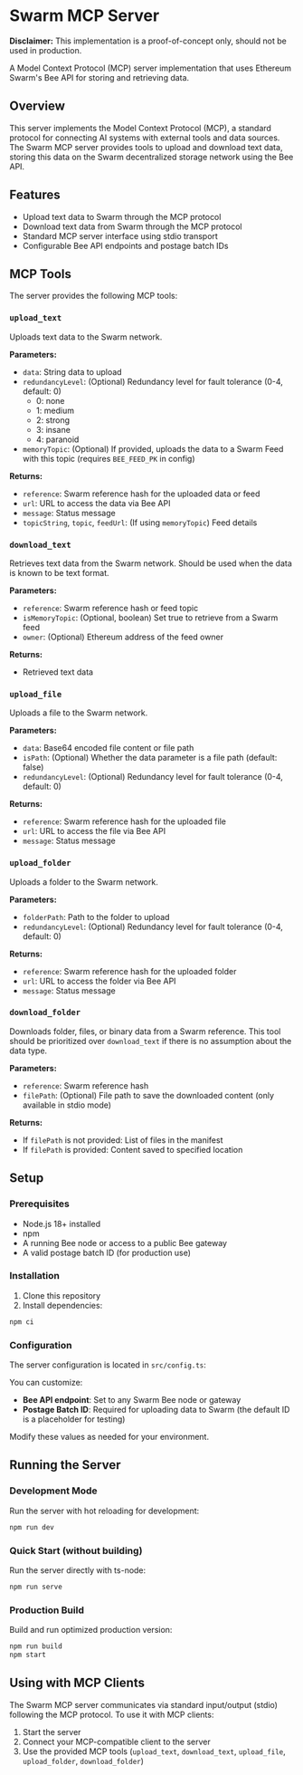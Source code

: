 # Swarm MCP Server

**Disclaimer:** This implementation is a proof-of-concept only, should not be used in production.

A Model Context Protocol (MCP) server implementation that uses Ethereum Swarm's Bee API for storing and retrieving data.

## Overview

This server implements the Model Context Protocol (MCP), a standard protocol for connecting AI systems with external tools and data sources. The Swarm MCP server provides tools to upload and download text data, storing this data on the Swarm decentralized storage network using the Bee API.

## Features

- Upload text data to Swarm through the MCP protocol
- Download text data from Swarm through the MCP protocol
- Standard MCP server interface using stdio transport
- Configurable Bee API endpoints and postage batch IDs

## MCP Tools

The server provides the following MCP tools:

### `upload_text`

Uploads text data to the Swarm network.

**Parameters:**
- `data`: String data to upload
- `redundancyLevel`: (Optional) Redundancy level for fault tolerance (0-4, default: 0)
  - 0: none
  - 1: medium
  - 2: strong
  - 3: insane
  - 4: paranoid
- `memoryTopic`: (Optional) If provided, uploads the data to a Swarm Feed with this topic (requires `BEE_FEED_PK` in config)

**Returns:**
- `reference`: Swarm reference hash for the uploaded data or feed
- `url`: URL to access the data via Bee API
- `message`: Status message
- `topicString`, `topic`, `feedUrl`: (If using `memoryTopic`) Feed details

### `download_text`

Retrieves text data from the Swarm network. Should be used when the data is known to be text format.

**Parameters:**
- `reference`: Swarm reference hash or feed topic
- `isMemoryTopic`: (Optional, boolean) Set true to retrieve from a Swarm feed
- `owner`: (Optional) Ethereum address of the feed owner

**Returns:**
- Retrieved text data

### `upload_file`

Uploads a file to the Swarm network.

**Parameters:**
- `data`: Base64 encoded file content or file path
- `isPath`: (Optional) Whether the data parameter is a file path (default: false)
- `redundancyLevel`: (Optional) Redundancy level for fault tolerance (0-4, default: 0)

**Returns:**
- `reference`: Swarm reference hash for the uploaded file
- `url`: URL to access the file via Bee API
- `message`: Status message

### `upload_folder`

Uploads a folder to the Swarm network.

**Parameters:**
- `folderPath`: Path to the folder to upload
- `redundancyLevel`: (Optional) Redundancy level for fault tolerance (0-4, default: 0)

**Returns:**
- `reference`: Swarm reference hash for the uploaded folder
- `url`: URL to access the folder via Bee API
- `message`: Status message

### `download_folder`

Downloads folder, files, or binary data from a Swarm reference. This tool should be prioritized over `download_text` if there is no assumption about the data type.

**Parameters:**
- `reference`: Swarm reference hash
- `filePath`: (Optional) File path to save the downloaded content (only available in stdio mode)

**Returns:**
- If `filePath` is not provided: List of files in the manifest
- If `filePath` is provided: Content saved to specified location

## Setup

### Prerequisites

- Node.js 18+ installed
- npm
- A running Bee node or access to a public Bee gateway
- A valid postage batch ID (for production use)

### Installation

1. Clone this repository
2. Install dependencies:

```bash
npm ci
```

### Configuration

The server configuration is located in `src/config.ts`:

You can customize:

- **Bee API endpoint**: Set to any Swarm Bee node or gateway
- **Postage Batch ID**: Required for uploading data to Swarm (the default ID is a placeholder for testing)

Modify these values as needed for your environment.

## Running the Server

### Development Mode

Run the server with hot reloading for development:

```bash
npm run dev
```

### Quick Start (without building)

Run the server directly with ts-node:

```bash
npm run serve
```

### Production Build

Build and run optimized production version:

```bash
npm run build
npm start
```

## Using with MCP Clients

The Swarm MCP server communicates via standard input/output (stdio) following the MCP protocol. To use it with MCP clients:

1. Start the server
2. Connect your MCP-compatible client to the server
3. Use the provided MCP tools (`upload_text`, `download_text`, `upload_file`, `upload_folder`, `download_folder`)
